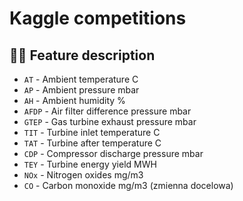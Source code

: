 # Kaggle competitions
 ## 🕵️‍♀️ Feature description 

- `AT` - Ambient temperature C 
- `AP` - Ambient pressure mbar 
- `AH` - Ambient humidity %
- `AFDP` - Air filter difference pressure mbar 
- `GTEP` - Gas turbine exhaust pressure mbar 
- `TIT` - Turbine inlet temperature C 
- `TAT` - Turbine after temperature C 
- `CDP` - Compressor discharge pressure mbar
- `TEY` - Turbine energy yield MWH 
- `NOx` - Nitrogen oxides mg/m3
- `CO` - Carbon monoxide mg/m3 (zmienna docelowa)
